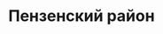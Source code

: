 ---
title: "Пензенский район"
template: district
visible: true
content:
    items:
        '@page.children': '/pamyatniki/penzenskiy'

---